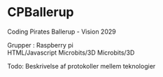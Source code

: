 # CPBallerup
Coding Pirates Ballerup - Vision 2029

Grupper :
  Raspberry pi  
  HTML/Javascript
  Microbits/3D
  Microbits/3D


Todo:
  Beskrivelse af protokoller mellem teknologier
